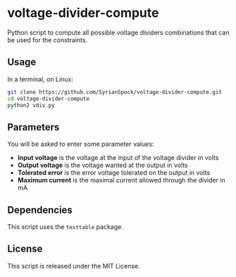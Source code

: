 voltage-divider-compute
=======================

Python script to compute all possible voltage dividers combinations that can be
used for the constraints.

Usage
-----

In a terminal, on Linux:

```sh
git clone https://github.com/SyrianSpock/voltage-divider-compute.git
cd voltage-divider-compute
python2 vdiv.py
```

Parameters
----------

You will be asked to enter some parameter values:
* __Input voltage__ is the voltage at the input of the voltage divider in volts
* __Output voltage__ is the voltage wanted at the output in volts
* __Tolerated error__ is the error voltage tolerated on the output in volts
* __Maximum current__ is the maximal current allowed through the divider in mA

Dependencies
------------

This script uses the `texttable` package.

License
-------

This script is released under the MIT License.
